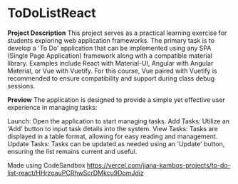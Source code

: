 # ToDoListReact

**Project Description**
This project serves as a practical learning exercise for students exploring web application frameworks. The primary task is to develop a 'To Do' application that can be implemented using any SPA (Single Page Application) framework along with a compatible material library. Examples include React with Material-UI, Angular with Angular Material, or Vue with Vuetify. For this course, Vue paired with Vuetify is recommended to ensure compatibility and support during class debug sessions.

**Preview**
The application is designed to provide a simple yet effective user experience in managing tasks:

Launch: Open the application to start managing tasks.
Add Tasks: Utilize an 'Add' button to input task details into the system.
View Tasks: Tasks are displayed in a table format, allowing for easy reading and management.
Update Tasks: Tasks can be updated as needed using an 'Update' button, ensuring the list remains current and useful.




Made using CodeSandbox
https://vercel.com/jiana-kambos-projects/to-do-list-react/HHrzoauPCRhwScrDMkcu9DomJdiz
